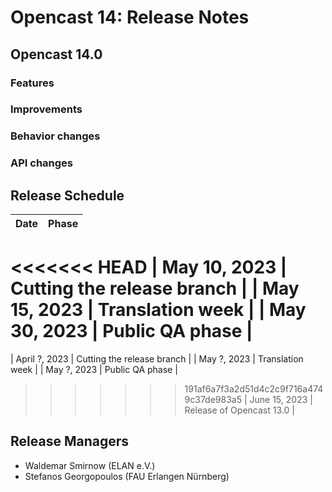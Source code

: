# Opencast 14: Release Notes

Opencast 14.0
-------------

### Features


### Improvements


### Behavior changes


### API changes




Release Schedule
----------------

| Date                        | Phase                       |
|-----------------------------|-----------------------------|
<<<<<<< HEAD
| May 10, 2023                | Cutting the release branch  |
| May 15, 2023                | Translation week            |
| May 30, 2023                | Public QA phase             |
=======
| April ?, 2023              | Cutting the release branch  |
| May ?, 2023                | Translation week            |
| May ?, 2023                 | Public QA phase             |
>>>>>>> 191af6a7f3a2d51d4c2c9f716a4749c37de983a5
| June 15, 2023               | Release of Opencast 13.0    |

Release Managers
----------------

- Waldemar Smirnow (ELAN e.V.)
- Stefanos Georgopoulos (FAU Erlangen Nürnberg)
